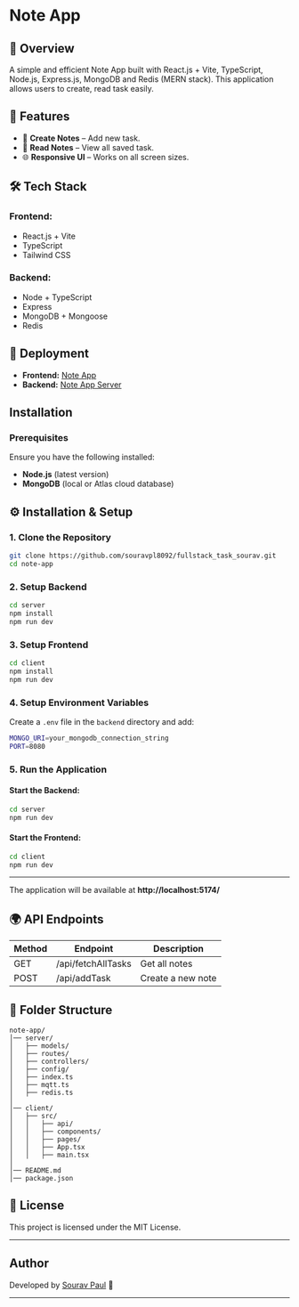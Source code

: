 # Note App

## 📌 Overview

A simple and efficient Note App built with React.js + Vite, TypeScript, Node.js, Express.js, MongoDB and Redis (MERN stack). This application allows users to create, read task easily.

## 🚀 Features

- 📝 **Create Notes** – Add new task.
- 📖 **Read Notes** – View all saved task.
- 🌐 **Responsive UI** – Works on all screen sizes.

## 🛠️ Tech Stack

### **Frontend:**

- React.js + Vite
- TypeScript
- Tailwind CSS

### **Backend:**

- Node + TypeScript
- Express
- MongoDB + Mongoose
- Redis

## 🚀 Deployment

- **Frontend:** [Note App](https://notes-apps-kappa.vercel.app/)
- **Backend:** [Note App Server](https://note-apps-server.vercel.app/)

## Installation

### Prerequisites

Ensure you have the following installed:

- **Node.js** (latest version)
- **MongoDB** (local or Atlas cloud database)

## ⚙️ Installation & Setup

### **1. Clone the Repository**

```sh
git clone https://github.com/souravpl8092/fullstack_task_sourav.git
cd note-app
```

### **2. Setup Backend**

```sh
cd server
npm install
npm run dev
```

### **3. Setup Frontend**

```sh
cd client
npm install
npm run dev
```

### **4. Setup Environment Variables**

Create a `.env` file in the `backend` directory and add:

```sh
MONGO_URI=your_mongodb_connection_string
PORT=8080
```

### **5. Run the Application**

#### Start the Backend:

```sh
cd server
npm run dev
```

#### Start the Frontend:

```sh
cd client
npm run dev
```

---

The application will be available at **http://localhost:5174/**

## 🌍 API Endpoints

| Method | Endpoint           | Description       |
| ------ | ------------------ | ----------------- |
| GET    | /api/fetchAllTasks | Get all notes     |
| POST   | /api/addTask       | Create a new note |

## 📂 Folder Structure

```
note-app/
│── server/
│   ├── models/
│   ├── routes/
│   ├── controllers/
│   ├── config/
│   ├── index.ts
│   ├── mqtt.ts
│   ├── redis.ts
│
│── client/
│   ├── src/
│   │   ├── api/
│   │   ├── components/
│   │   ├── pages/
│   │   ├── App.tsx
│   │   ├── main.tsx
│
│── README.md
│── package.json
```

## 📜 License

This project is licensed under the MIT License.

---

## Author

Developed by [Sourav Paul](https://github.com/souravpl8092) 🚀

---
